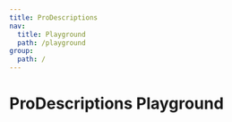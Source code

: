 ```yaml
---
title: ProDescriptions
nav:
  title: Playground
  path: /playground
group:
  path: /
---
```


# ProDescriptions Playground

<code src="../../packages/descriptions/src/demos/dynamic-descriptions.tsx" iframe="746px" background="#f5f5f5" title="属性展示"/>
